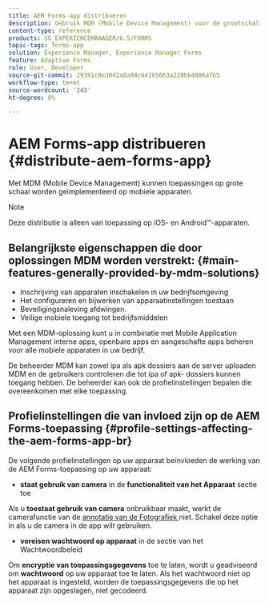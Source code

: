 ```yaml
---
title: AEM Forms-app distribueren
description: Gebruik MDM (Mobile Device Management) voor de grootschalige implementatie van apps op mobiele apparaten.
content-type: reference
products: SG_EXPERIENCEMANAGER/6.5/FORMS
topic-tags: forms-app
solution: Experience Manager, Experience Manager Forms
feature: Adaptive Forms
role: User, Developer
source-git-commit: 29391c8e3042a8a04c64165663a228bb4886afb5
workflow-type: tm+mt
source-wordcount: '243'
ht-degree: 0%

---
```


# AEM Forms-app distribueren {#distribute-aem-forms-app}

Met MDM (Mobile Device Management) kunnen toepassingen op grote schaal worden geïmplementeerd op mobiele apparaten.

>[!NOTE]
>
>Deze distributie is alleen van toepassing op iOS- en Android™-apparaten.

## Belangrijkste eigenschappen die door oplossingen MDM worden verstrekt: {#main-features-generally-provided-by-mdm-solutions}

* Inschrijving van apparaten inschakelen in uw bedrijfsomgeving
* Het configureren en bijwerken van apparaatinstellingen toestaan
* Beveiligingsnaleving afdwingen.
* Veilige mobiele toegang tot bedrijfsmiddelen

Met een MDM-oplossing kunt u in combinatie met Mobile Application Management interne apps, openbare apps en aangeschafte apps beheren voor alle mobiele apparaten in uw bedrijf.

De beheerder MDM kan zowel ipa als apk dossiers aan de server uploaden MDM en de gebruikers controleren die tot ipa of apk- dossiers kunnen toegang hebben. De beheerder kan ook de profielinstellingen bepalen die overeenkomen met elke toepassing.

## Profielinstellingen die van invloed zijn op de AEM Forms-toepassing {#profile-settings-affecting-the-aem-forms-app-br}

De volgende profielinstellingen op uw apparaat beïnvloeden de werking van de AEM Forms-toepassing op uw apparaat:

* **staat gebruik van camera** in de **functionaliteit van het Apparaat** sectie toe

Als u **toestaat gebruik van camera** onbruikbaar maakt, werkt de camerafunctie van de [ annotatie van de Fotografiek ](/help/forms/using/add-attachments.md) niet. Schakel deze optie in als u de camera in de app wilt gebruiken.

* **vereisen wachtwoord op apparaat** in de sectie van het Wachtwoordbeleid

Om **encryptie van toepassingsgegevens** toe te laten, wordt u geadviseerd om **wachtwoord** op uw apparaat toe te laten. Als het wachtwoord niet op het apparaat is ingesteld, worden de toepassingsgegevens die op het apparaat zijn opgeslagen, niet gecodeerd.
